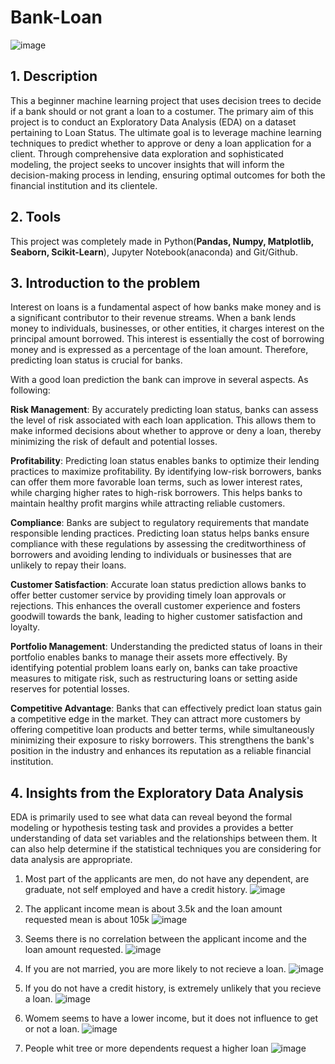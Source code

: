 # Bank-Loan
![image](https://github.com/egm3/Bank-Loan/assets/37548107/42ffe897-71d6-4172-9250-c4060a9be612)

## 1. Description
This a beginner machine learning project that uses decision trees to decide if a bank should or not grant a loan to a costumer. The primary aim of this project is to conduct an Exploratory Data Analysis (EDA) on a dataset pertaining to Loan Status. The ultimate goal is to leverage machine learning techniques to predict whether to approve or deny a loan application for a client. Through comprehensive data exploration and sophisticated modeling, the project seeks to uncover insights that will inform the decision-making process in lending, ensuring optimal outcomes for both the financial institution and its clientele.

## 2. Tools
This project was completely made in Python(**Pandas, Numpy, Matplotlib, Seaborn, Scikit-Learn**), Jupyter Notebook(anaconda) and Git/Github.

## 3. Introduction to the problem
Interest on loans is a fundamental aspect of how banks make money and is a significant contributor to their revenue streams. When a bank lends money to individuals, businesses, or other entities, it charges interest on the principal amount borrowed. This interest is essentially the cost of borrowing money and is expressed as a percentage of the loan amount. Therefore, predicting loan status is crucial for banks.

With a good loan prediction the bank can improve in several aspects. As following:

**Risk Management**: By accurately predicting loan status, banks can assess the level of risk associated with each loan application. This allows them to make informed decisions about whether to approve or deny a loan, thereby minimizing the risk of default and potential losses.

**Profitability**: Predicting loan status enables banks to optimize their lending practices to maximize profitability. By identifying low-risk borrowers, banks can offer them more favorable loan terms, such as lower interest rates, while charging higher rates to high-risk borrowers. This helps banks to maintain healthy profit margins while attracting reliable customers.

**Compliance**: Banks are subject to regulatory requirements that mandate responsible lending practices. Predicting loan status helps banks ensure compliance with these regulations by assessing the creditworthiness of borrowers and avoiding lending to individuals or businesses that are unlikely to repay their loans.

**Customer Satisfaction**: Accurate loan status prediction allows banks to offer better customer service by providing timely loan approvals or rejections. This enhances the overall customer experience and fosters goodwill towards the bank, leading to higher customer satisfaction and loyalty.

**Portfolio Management**: Understanding the predicted status of loans in their portfolio enables banks to manage their assets more effectively. By identifying potential problem loans early on, banks can take proactive measures to mitigate risk, such as restructuring loans or setting aside reserves for potential losses.

**Competitive Advantage**: Banks that can effectively predict loan status gain a competitive edge in the market. They can attract more customers by offering competitive loan products and better terms, while simultaneously minimizing their exposure to risky borrowers. This strengthens the bank's position in the industry and enhances its reputation as a reliable financial institution.

## 4. Insights from the Exploratory Data Analysis
EDA is primarily used to see what data can reveal beyond the formal modeling or hypothesis testing task and provides a provides a better understanding of data set variables and the relationships between them. It can also help determine if the statistical techniques you are considering for data analysis are appropriate.

1. Most part of the applicants are men, do not have any dependent, are graduate, not self employed and have a credit history.
![image](https://github.com/egm3/Bank-Loan/assets/37548107/e3764776-f9ce-4a21-ad28-d6ba0c614754)
2. The applicant income mean is about 3.5k and the loan amount requested mean is about 105k
![image](https://github.com/egm3/Bank-Loan/assets/37548107/3bc3ed03-8d98-47f9-b2b9-7518f97e5bc9)
3. Seems there is no correlation between the applicant income and the loan amount requested.
![image](https://github.com/egm3/Bank-Loan/assets/37548107/8da899d7-b7ea-4c4c-ba78-ca2074eae3a9)
4. If you are not married, you are more likely to not recieve a loan.
![image](https://github.com/egm3/Bank-Loan/assets/37548107/c63fc346-6547-43cf-8300-273428bc1f65)


6. If you do not have a credit history, is extremely unlikely that you recieve a loan.
![image](https://github.com/egm3/Bank-Loan/assets/37548107/789d12b9-d84d-47fd-89bd-5155c2a43da1)


7. Womem seems to have a lower income, but it does not influence to get or not a loan.
![image](https://github.com/egm3/Bank-Loan/assets/37548107/4422dad9-4119-4bca-8756-e48c60ed3e8b)
8. People whit tree or more dependents request a higher loan
![image](https://github.com/egm3/Bank-Loan/assets/37548107/447cfbf8-0670-4135-bf65-33d04f21dc0a)
